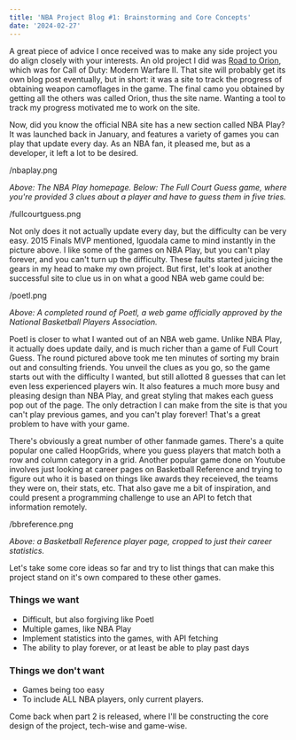 ```yaml
---
title: 'NBA Project Blog #1: Brainstorming and Core Concepts'
date: '2024-02-27'
---
```


A great piece of advice I once received was to make any side project you do align closely with your interests. An old project I did was [Road to Orion](https://roadtoorion.web.app/), which was for Call of Duty: Modern Warfare II. That site will probably get its own blog post eventually, but in short: it was a site to track the progress of obtaining weapon camoflages in the game. The final camo you obtained by getting all the others was called Orion, thus the site name. Wanting a tool to track my progress motivated me to work on the site.

Now, did you know the official NBA site has a new section called NBA Play? It was launched back in January, and features a variety of games you can play that update every day. As an NBA fan, it pleased me, but as a developer, it left a lot to be desired.

/nbaplay.png

*Above: The NBA Play homepage. Below: The Full Court Guess game, where you're provided 3 clues about a player and have to guess them in five tries.*

/fullcourtguess.png

Not only does it not actually update every day, but the difficulty can be very easy. 2015 Finals MVP mentioned, Iguodala came to mind instantly in the picture above. I like some of the games on NBA Play, but you can't play forever, and you can't turn up the difficulty. These faults started juicing the gears in my head to make my own project. But first, let's look at another successful site to clue us in on what a good NBA web game could be:

/poetl.png

*Above: A completed round of Poetl, a web game officially approved by the National Basketball Players Association.*

Poetl is closer to what I wanted out of an NBA web game. Unlike NBA Play, it actually does update daily, and is much richer than a game of Full Court Guess. The round pictured above took me ten minutes of sorting my brain out and consulting friends. You unveil the clues as you go, so the game starts out with the difficulty I wanted, but still allotted 8 guesses that can let even less experienced players win. It also features a much more busy and pleasing design than NBA Play, and great styling that makes each guess pop out of the page. The only detraction I can make from the site is that you can't play previous games, and you can't play forever! That's a great problem to have with your game.

There's obviously a great number of other fanmade games. There's a quite popular one called HoopGrids, where you guess players that match both a row and column category in a grid. Another popular game done on Youtube involves just looking at career pages on Basketball Reference and trying to figure out who it is based on things like awards they receieved, the teams they were on, their stats, etc. That also gave me a bit of inspiration, and could present a programming challenge to use an API to fetch that information remotely.

/bbreference.png

*Above: a Basketball Reference player page, cropped to just their career statistics.*

Let's take some core ideas so far and try to list things that can make this project stand on it's own compared to these other games.

### Things we want
- Difficult, but also forgiving like Poetl
- Multiple games, like NBA Play
- Implement statistics into the games, with API fetching
- The ability to play forever, or at least be able to play past days

### Things we don't want
- Games being too easy
- To include ALL NBA players, only current players.

Come back when part 2 is released, where I'll be constructing the core design of the project, tech-wise and game-wise.